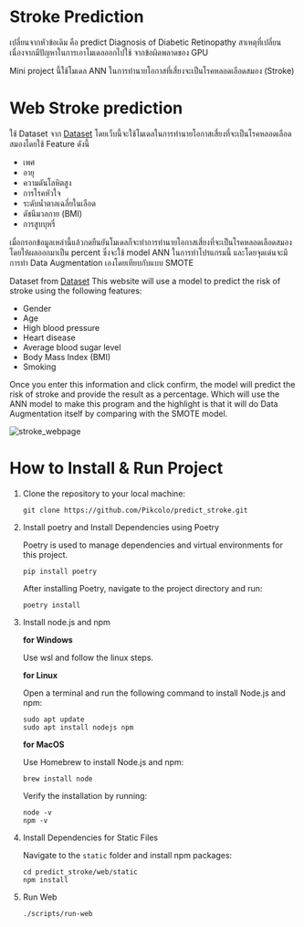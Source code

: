 # Stroke Prediction
เปลี่ยนจากหัวข้อเดิม คือ predict Diagnosis of Diabetic Retinopathy สาเหตุที่เปลี่ยนเนื่องจากมีปัญหาในการเอาโมเดลออกไปใช้ จากข้อผิดพลาดของ GPU

Mini project นี้ใช้โมเดล ANN ในการทำนายโอกาสที่เสี่ยงจะเป็นโรคหลอดเลือดสมอง (Stroke)

# Web Stroke prediction

  ใช้ Dataset จาก [Dataset](https://www.kaggle.com/datasets/fedesoriano/stroke-prediction-dataset/data)
  โดยเว็บนี้จะใช้โมเดลในการทำนายโอกาสเสี่ยงที่จะเป็นโรคหลอดเลือดสมองโดยใช้ Feature ดังนี้
    
  - เพศ
  - อายุ
  - ความดันโลหิตสูง
  - การโรคหัวใจ
  - ระดับน้ำตาลเฉลี่ยในเลือด
  - ดัชนีมวลกาย (BMI)
  - การสูบบุหรี่

  เมื่อกรอกข้อมูลเหล่านี้แล้วกดยืนยันโมเดลก็จะทำการทำนายโอกาสเสี่ยงที่จะเป็นโรคหลอดเลือดสมองโดยให้ผลออกมาเป็น percent
  ซึ่งจะใช้ model ANN ในการทำโปรแกรมนี้ และโดยจุดเด่นจะมีการทำ Data Augmentation เองโดยเทียบกับแบบ SMOTE 
  
  Dataset from [Dataset](https://www.kaggle.com/datasets/fedesoriano/stroke-prediction-dataset/data)
  This website will use a model to predict the risk of stroke using the following features:

  - Gender
  - Age
  - High blood pressure
  - Heart disease
  - Average blood sugar level
  - Body Mass Index (BMI)
  - Smoking
    
  Once you enter this information and click confirm, the model will predict the risk of stroke and provide the result as a percentage.
  Which will use the ANN model to make this program and the highlight is that it will do Data Augmentation itself by comparing with the SMOTE model.

  ![stroke_webpage](https://github.com/user-attachments/assets/d7e47324-fe76-49c7-a395-44807e936187)

# How to Install & Run Project

1. Clone the repository to your local machine:
   
   ```
   git clone https://github.com/Pikcolo/predict_stroke.git
   ```

2. Install poetry and Install Dependencies using Poetry

   Poetry is used to manage dependencies and virtual environments for this project.
    ```
    pip install poetry
    ```

    After installing Poetry, navigate to the project directory and run:
    ```
    poetry install 
    ```
    
3. Install node.js and npm
   
   **for Windows**
   
   Use wsl and follow the linux steps.
   
   **for Linux**
   
   Open a terminal and run the following command to install Node.js and npm:
   ```
   sudo apt update
   sudo apt install nodejs npm
   ```
   
   **for MacOS**
   
   Use Homebrew to install Node.js and npm:
   ```
   brew install node
   ```
   
   Verify the installation by running:
   ```
   node -v
   npm -v
   ```
   
4. Install Dependencies for Static Files

   Navigate to the `static` folder and install npm packages:
  
   ```
   cd predict_stroke/web/static 
   npm install
   ```

6. Run Web
    ```
    ./scripts/run-web 
    ```



    
